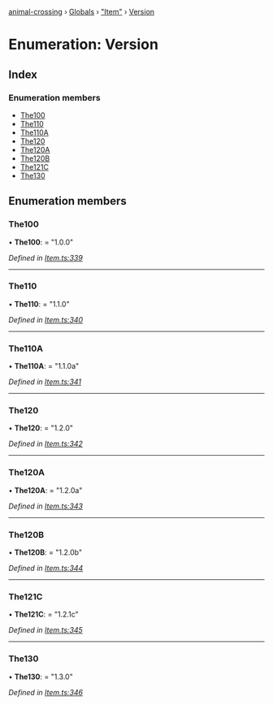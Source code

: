 [animal-crossing](../README.md) › [Globals](../globals.md) › ["Item"](../modules/_item_.md) › [Version](_item_.version.md)

# Enumeration: Version

## Index

### Enumeration members

* [The100](_item_.version.md#the100)
* [The110](_item_.version.md#the110)
* [The110A](_item_.version.md#the110a)
* [The120](_item_.version.md#the120)
* [The120A](_item_.version.md#the120a)
* [The120B](_item_.version.md#the120b)
* [The121C](_item_.version.md#the121c)
* [The130](_item_.version.md#the130)

## Enumeration members

###  The100

• **The100**: = "1.0.0"

*Defined in [Item.ts:339](https://github.com/Norviah/animal-crossing/blob/415ee2a/module/types/Item.ts#L339)*

___

###  The110

• **The110**: = "1.1.0"

*Defined in [Item.ts:340](https://github.com/Norviah/animal-crossing/blob/415ee2a/module/types/Item.ts#L340)*

___

###  The110A

• **The110A**: = "1.1.0a"

*Defined in [Item.ts:341](https://github.com/Norviah/animal-crossing/blob/415ee2a/module/types/Item.ts#L341)*

___

###  The120

• **The120**: = "1.2.0"

*Defined in [Item.ts:342](https://github.com/Norviah/animal-crossing/blob/415ee2a/module/types/Item.ts#L342)*

___

###  The120A

• **The120A**: = "1.2.0a"

*Defined in [Item.ts:343](https://github.com/Norviah/animal-crossing/blob/415ee2a/module/types/Item.ts#L343)*

___

###  The120B

• **The120B**: = "1.2.0b"

*Defined in [Item.ts:344](https://github.com/Norviah/animal-crossing/blob/415ee2a/module/types/Item.ts#L344)*

___

###  The121C

• **The121C**: = "1.2.1c"

*Defined in [Item.ts:345](https://github.com/Norviah/animal-crossing/blob/415ee2a/module/types/Item.ts#L345)*

___

###  The130

• **The130**: = "1.3.0"

*Defined in [Item.ts:346](https://github.com/Norviah/animal-crossing/blob/415ee2a/module/types/Item.ts#L346)*

